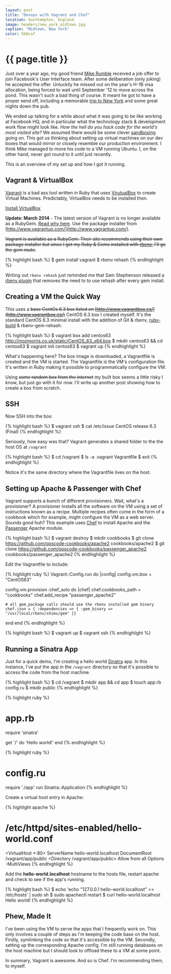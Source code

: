 ```yaml
---
layout: post
title: "Devops with Vagrant and Chef"
location: Southampton, England
image: headers/new_york_midtown.jpg
caption: "Midtown, New York"
color: 5b8caf
---
```


{{ page.title }}
================

Just over a year ago, my good friend [Mike Rumble](https://www.facebook.com/rumble) received a job offer to join Facebook's User Interface team. After some deliberation (only joking) he accepted the offer. Unluckily he missed out on the year's H-1B visa allocation, being forced to wait until September '12 to move across the pond. This wasn't such a bad thing of course. It meant he got to have a proper send off, including a memorable [trip to New York](http://pics.mozmorris.co.uk/new-york-ny/) and some great nights down the pub. 

We ended up talking for a while about what it was going to be like working at Facebook HQ, and in particular what the technology stack & development work flow might look like. *How the hell do you hack code for the world's most visited site?* We assumed there would be some clever [sandboxing](http://en.wikipedia.org/wiki/Sandbox_\(software_development) going on. This got us thinking about setting up virtual machines on our dev boxes that would mirror or closely resemble our production environment. I think Mike managed to move his code to a VM running Ubuntu. I, on the other hand, never got round to it until just recently.

This is an overview of my set up and how I got it running.


Vagrant & VirtualBox
--------------------
[Vagrant](http://www.vagrantup.com/) is a bad ass tool written in Ruby that uses [VirutualBox](https://www.virtualbox.org/) to create Virtual Machines. Predictably, VirtualBox needs to be installed then.

[Install VirtualBox](https://www.virtualbox.org/wiki/Downloads)

**Update: March 2014** - The latest version of Vagrant is no longer available as a RubyGem. [Read why here](http://mitchellh.com/abandoning-rubygems). Use the package installer from [http://www.vagrantup.com/](http://www.vagrantup.com/).

<strike>Vagrant is available as a RubyGem. Their site recommends using their own package installer but since I got my Ruby & Gems installed with [rbenv](https://github.com/sstephenson/rbenv), I'll go the gem route.</strike> 

{% highlight bash %}
$ gem install vagrant
$ rbenv rehash
{% endhighlight %}

Writing out `rbenv rehash` just reminded me that Sam Stephenson released a [rbenv plugin](https://github.com/sstephenson/rbenv-gem-rehash) that removes the need to to use rehash after every gem install.

Creating a VM the Quick Way
---------------------------

This uses a <strike>base CentOs 6.3 box listed on [http://www.vagrantbox.es/](http://www.vagrantbox.es/)</strike> CentOS 6.3 box I created myself. It's the standard CentOS 6.3 minimal install with the addition of Git & rbenv, [ruby-build](https://github.com/sstephenson/ruby-build) & rbenv-gem-rehash.

{% highlight bash %}
$ vagrant box add centos63 http://mozmorris.co.uk/static/CentOS_63_x64.box
$ mkdir centos63 && cd centos63
$ vagrant init centos63
$ vagrant up
{% endhighlight %}

What's happening here? The box image is downloaded, a Vagrantfile is created and the VM is started. The Vagrantfile is the VM's configuration file. It's written in Ruby making it possible to programmatically configure the VM.

Using <strike>some random box from the internet</strike> my built box seems a little risky I know, but just go with it for now. I'll write up another post showing how to create a box from scratch.

SSH
---

Now SSH into the box:

{% highlight bash %}
$ vagrant ssh
$ cat /etc/issue
CentOS release 6.3 (Final)
{% endhighlight %}

Seriously, how easy was that? Vagrant generates a shared folder to the the host OS at `/vagrant`

{% highlight bash %}
$ cd /vagrant
$ ls -a
.vagrant  Vagrantfile
$ exit
{% endhighlight %}

Notice it's the same directory where the Vagrantfile lives on the host.

Setting up Apache & Passenger with Chef
---------------------------------------

Vagrant supports a bunch of different provisioners. Wait, what's a provisioner? A provisioner installs all the software on the VM using a set of instructions known as a recipe. Multiple recipes often come in the form of a cookbook which for example, might configure the VM as a web server. Sounds good huh? This example uses [Chef](http://www.opscode.com/chef/) to install Apache and the [Passenger](https://www.phusionpassenger.com/) Apache module.

{% highlight bash %}
$ vagrant destroy
$ mkdir cookbooks
$ git clone https://github.com/opscode-cookbooks/apache2 cookbooks/apache2
$ git clone https://github.com/opscode-cookbooks/passenger_apache2 cookbooks/passenger_apache2
{% endhighlight %}

Edit the Vagrantfile to include:

{% highlight ruby %}
Vagrant::Config.run do |config|
  config.vm.box = "CentOS63"

  config.vm.provision :chef_solo do |chef|
    chef.cookbooks_path = "cookbooks"
    chef.add_recipe "passenger_apache2"

    # all gem_package calls should use the rbenv installed gem binary
    chef.json = { :dependencies => { :gem_binary => "/usr/local/rbenv/shims/gem" }}
  end
end
{% endhighlight %}

{% highlight bash %}
$ vagrant up
$ vagrant ssh
{% endhighlight %}

Running a Sinatra App
---------------------

Just for a quick demo, I'm creating a hello world [Sinatra](http://www.sinatrarb.com/) app. In this instance, I've put the app in the `/vagrant` directory so that it's possible to access the code from the host machine.

{% highlight bash %}
$ cd /vagrant
$ mkdir app && cd app
$ touch app.rb config.ru
$ mkdir public
{% endhighlight %}

{% highlight ruby %}
# app.rb
require 'sinatra'

get '/' do
  'Hello world!'
end
{% endhighlight %}

{% highlight ruby %}
# config.ru
require './app'
run Sinatra::Application
{% endhighlight %}

Create a virtual host entry in Apache:

{% highlight apache %}
# /etc/httpd/sites-enabled/hello-world.conf
<VirtualHost *:80>
    ServerName hello-world.localhost
    DocumentRoot /vagrant/app/public
    <Directory /vagrant/app/public>
        Allow from all
        Options -MultiViews
    </Directory>
</VirtualHost>
{% endhighlight %}

Add the **hello-world.localhost** hostname to the hosts file, restart apache and check to see if the app's running.

{% highlight bash %}
$ echo 'echo "127.0.0.1   hello-world.localhost" >> /etc/hosts' | sudo sh
$ sudo apachectl restart
$ curl hello-world.localhost
Hello world!
{% endhighlight %}

Phew, Made It
-------------

I've been using the VM to serve the apps that I frequently work on. This only involves a couple of steps as I'm keeping the code base on the host. Firstly, symlinking the code so that it's accessible by the VM. Secondly, setting up the corresponding Apache config. I'm still running databases on the host machine but I should look to offload these to a VM at some point.

In summary, Vagrant is awesome. And so is Chef. I'm recommending them, to myself.






                                                                                             

